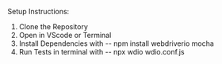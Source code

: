 
Setup Instructions:
1. Clone the Repository
2. Open in VScode or Terminal
3. Install Dependencies with -- npm install webdriverio mocha
4. Run Tests in terminal with -- npx wdio wdio.conf.js
